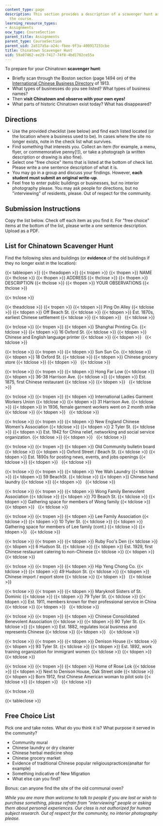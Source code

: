 ```yaml
---
content_type: page
description: This section provides a description of a scavenger hunt assignment for
  the course.
learning_resource_types:
- Assignments
ocw_type: CourseSection
parent_title: Assignments
parent_type: CourseSection
parent_uid: 2a517a5a-a24c-fbee-9f3a-400917233cbe
title: Chinatown Scavenger Hunt
uid: 59a07462-ee29-7417-74f8-4bd1702ce55a
---
```


To prepare for your Chinatown **scavenger hunt**:

*   Briefly scan through the Boston section (page 1494 on) of the [International Chinese Business Directory](https://babel.hathitrust.org/cgi/pt?id=uc1.$b440600;view=1up;seq=9) of 1913.
*   What types of businesses do you see listed? What types of business names?
*   Then **visit Chinatown and observe with your own eyes!**
*   What parts of historic Chinatown exist today? What has disappeared?

Directions
----------

*   Use the provided checklist (see below) and find each listed located (or the location where a business used to be). In cases where the site no longer exists, note in the check list what survives.
*   Find something that interests you. Collect an item (for example, a menu, flyer, or commemorative penny\[!\]), or take a photograph (a written description or drawing is also fine).
*   Select one "free choice" items that is listed at the bottom of check list. Please write a one sentence description of what it is.
*   You may go in a group and discuss your findings. However, **each student must submit an original write-up**.
*   Feel free to enter public buildings or businesses, but no interior photography please. You may ask people for directions, but no "interviewing" of residents, please. Out of respect for the community.

Submission Instructions
-----------------------

Copy the list below. Check off each item as you find it. For "free choice" items at the bottom of the list, please write a one sentence description. Upload as a PDF.

List for Chinatown Scavenger Hunt
---------------------------------

Find the following sites and buildings (or **evidence** of the old buildings if they no longer exist in the location):

{{< tableopen >}}
{{< theadopen >}}
{{< tropen >}}
{{< thopen >}}
NAME
{{< thclose >}}
{{< thopen >}}
ADDRESS
{{< thclose >}}
{{< thopen >}}
DESCRIPTION
{{< thclose >}}
{{< thopen >}}
YOUR OBSERVATIONS
{{< thclose >}}

{{< trclose >}}

{{< theadclose >}}
{{< tropen >}}
{{< tdopen >}}
Ping On Alley
{{< tdclose >}}
{{< tdopen >}}
Off Beach St.
{{< tdclose >}}
{{< tdopen >}}
Est. 1870s, earliest Chinese settlement
{{< tdclose >}}
{{< tdopen >}}
 
{{< tdclose >}}

{{< trclose >}}
{{< tropen >}}
{{< tdopen >}}
Shanghai Printing Co.
{{< tdclose >}}
{{< tdopen >}}
16 Oxford St.
{{< tdclose >}}
{{< tdopen >}}
Chinese and English language printer
{{< tdclose >}}
{{< tdopen >}}
 
{{< tdclose >}}

{{< trclose >}}
{{< tropen >}}
{{< tdopen >}}
Sun Sun Co.
{{< tdclose >}}
{{< tdopen >}}
18 Oxford St.
{{< tdclose >}}
{{< tdopen >}}
Chinese grocery store
{{< tdclose >}}
{{< tdopen >}}
 
{{< tdclose >}}

{{< trclose >}}
{{< tropen >}}
{{< tdopen >}}
Hong Far Low
{{< tdclose >}}
{{< tdopen >}}
36-38 Harrison Ave.
{{< tdclose >}}
{{< tdopen >}}
Est. 1875, first Chinese restaurant
{{< tdclose >}}
{{< tdopen >}}
 
{{< tdclose >}}

{{< trclose >}}
{{< tropen >}}
{{< tdopen >}}
International Ladies Garment Workers Union
{{< tdclose >}}
{{< tdopen >}}
31 Harrison Ave.
{{< tdclose >}}
{{< tdopen >}}
In 1936, female garment workers went on 2 month strike
{{< tdclose >}}
{{< tdopen >}}
 
{{< tdclose >}}

{{< trclose >}}
{{< tropen >}}
{{< tdopen >}}
New England Chinese Women's Association
{{< tdclose >}}
{{< tdopen >}}
2 Tyler St.
{{< tdclose >}}
{{< tdopen >}}
Est. 1942 for China relief, networking and social service organization.
{{< tdclose >}}
{{< tdopen >}}
 
{{< tdclose >}}

{{< trclose >}}
{{< tropen >}}
{{< tdopen >}}
Old Community bulletin board
{{< tdclose >}}
{{< tdopen >}}
Oxford Street / Beach St.
{{< tdclose >}}
{{< tdopen >}}
Est. 1890s for posting news, events, and jobs openings
{{< tdclose >}}
{{< tdopen >}}
 
{{< tdclose >}}

{{< trclose >}}
{{< tropen >}}
{{< tdopen >}}
Yee Wah Laundry
{{< tdclose >}}
{{< tdopen >}}
59 BeachSt.
{{< tdclose >}}
{{< tdopen >}}
Chinese hand laundry
{{< tdclose >}}
{{< tdopen >}}
 
{{< tdclose >}}

{{< trclose >}}
{{< tropen >}}
{{< tdopen >}}
Wong Family Benevolent Association
{{< tdclose >}}
{{< tdopen >}}
70 Beach St.
{{< tdclose >}}
{{< tdopen >}}
Gathering space for members of Wong family
{{< tdclose >}}
{{< tdopen >}}
 
{{< tdclose >}}

{{< trclose >}}
{{< tropen >}}
{{< tdopen >}}
Lee Family Association
{{< tdclose >}}
{{< tdopen >}}
10 Tyler St.
{{< tdclose >}}
{{< tdopen >}}
Gathering space for members of Lee family (cont.)
{{< tdclose >}}
{{< tdopen >}}
 
{{< tdclose >}}

{{< trclose >}}
{{< tropen >}}
{{< tdopen >}}
Ruby Foo's Den
{{< tdclose >}}
{{< tdopen >}}
6 Hudson St.
{{< tdclose >}}
{{< tdopen >}}
Est. 1929, first Chinese restaurant catering to non-Chinese
{{< tdclose >}}
{{< tdopen >}}
 
{{< tdclose >}}

{{< trclose >}}
{{< tropen >}}
{{< tdopen >}}
Hip Yeng Chong Co.
{{< tdclose >}}
{{< tdopen >}}
49 Hudson St.
{{< tdclose >}}
{{< tdopen >}}
Chinese import / export store
{{< tdclose >}}
{{< tdopen >}}
 
{{< tdclose >}}

{{< trclose >}}
{{< tropen >}}
{{< tdopen >}}
Maryknoll Sisters of St. Dominic
{{< tdclose >}}
{{< tdopen >}}
79 Tyler St.
{{< tdclose >}}
{{< tdopen >}}
Est. 1911, members known for their professional service in China
{{< tdclose >}}
{{< tdopen >}}
 
{{< tdclose >}}

{{< trclose >}}
{{< tropen >}}
{{< tdopen >}}
Chinese Consolidated Benevolent Association
{{< tdclose >}}
{{< tdopen >}}
90 Tyler St.
{{< tdclose >}}
{{< tdopen >}}
Est. 1882, regulates local business and represents Chinese
{{< tdclose >}}
{{< tdopen >}}
 
{{< tdclose >}}

{{< trclose >}}
{{< tropen >}}
{{< tdopen >}}
Denison House
{{< tdclose >}}
{{< tdopen >}}
93 Tyler St.
{{< tdclose >}}
{{< tdopen >}}
Est. 1892, work training organization for immigrant women
{{< tdclose >}}
{{< tdopen >}}
 
{{< tdclose >}}

{{< trclose >}}
{{< tropen >}}
{{< tdopen >}}
Home of Rose Lok
{{< tdclose >}}
{{< tdopen >}}
Next to Denison House, Oak Street side
{{< tdclose >}}
{{< tdopen >}}
Born 1912, first Chinese American woman to pilot solo
{{< tdclose >}}
{{< tdopen >}}
 
{{< tdclose >}}

{{< trclose >}}

{{< tableclose >}}

Free Choice List
----------------

Pick one and take notes. What do you think it is? What purpose it served in the community?

*   Community mural
*   Chinese laundry or dry cleaner
*   Chinese herbal medicine shop
*   Chinese grocery market
*   Evidence of traditional Chinese popular religiouspractices(analtar for example)
*   Something indicative of New Migration
*   What else can you find?

  
Bonus: can anyone find the site of the old communal oven?

_While you are more than welcome to talk to people if you are lost or wish to purchase something, please refrain from "interviewing" people or asking them about personal experiences. Our class is not authorized for human subject research. Out of respect for the community, no interior photography please._